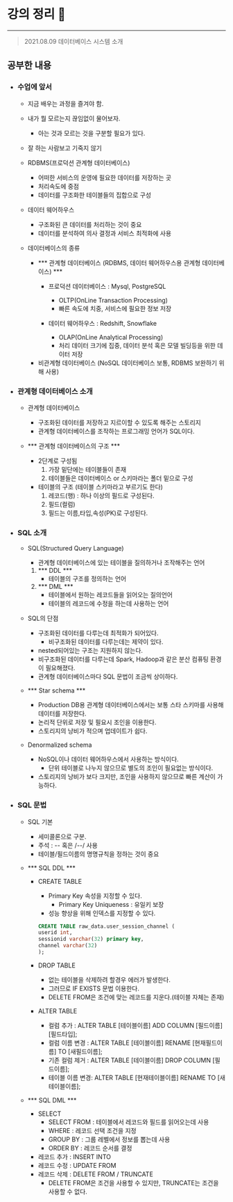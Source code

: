 # 강의 정리 🚀
___

> 2021.08.09 데이터베이스 시스템 소개

## 공부한 내용

- ### 수업에 앞서 ###
    - 지금 배우는 과정을 즐겨야 함.
    - 내가 뭘 모르는지 끊임없이 물어보자.
        - 아는 것과 모르는 것을 구분할 필요가 있다.
    - 잘 하는 사람보고 기죽지 않기
    
    - RDBMS(프로덕션 관계형 데이터베이스)
        - 어떠한 서비스의 운영에 필요한 데이터를 저장하는 곳
        - 처리속도에 중점
        - 데이터를 구조화한 테이블들의 집합으로 구성
    - 데이터 웨어하우스
        - 구조화된 큰 데이터를 처리하는 것이 중요
        - 데이터를 분석하여 의사 결정과 서비스 최적화에 사용

    - 데이터베이스의 종류
        - *** 관계형 데이터베이스 (RDBMS, 데이터 웨어하우스용 관계형 데이터베이스) *** 
            - 프로덕션 데이터베이스 : Mysql, PostgreSQL
                - OLTP(OnLine Transaction Processing)
                - 빠른 속도에 치중, 서비스에 필요한 정보 저장
            
            - 데이터 웨어하우스 : Redshift, Snowflake
                - OLAP(OnLine Analytical Processing)
                - 처리 데이터 크기에 집중, 데이터 분석 혹은 모델 빌딩등을 위한 데이터 저장
        - 비관계형 데이터베이스 (NoSQL 데이터베이스 보통, RDBMS 보완하기 위해 사용)
        

- ### 관계형 데이터베이스 소개 ###
    - 관계형 데이터베이스 
        - 구조화된 데이터를 저장하고 지르이할 수 있도록 해주는 스토리지
        - 관계형 데이터베이스를 조작하는 프로그래밍 언어가 SQL이다.

    - *** 관계형 데이터베이스의 구조 ***
        - 2단계로 구성됨
            1. 가장 밑단에는 테이블들이 존재
            2. 테이블들은 데이터베이스 or 스키마라는 폴더 밑으로 구성
        - 테이블의 구조 (테이블 스키마라고 부르기도 한다)
            1. 레코드(행) : 하나 이상의 필드로 구성된다.
            2. 필드(컬럼)
            3. 필드는 이름,타입,속성(PK)로 구성된다.

- ### SQL 소개 ###
    - SQL(Structured Query Language)
        - 관계형 데이터베이스에 있는 테이블을 질의하거나 조작해주는 언어

        1. *** DDL *** 
            - 테이블의 구조를 정의하는 언어
        2. *** DML ***
            - 테이블에서 원하는 레코드들을 읽어오는 질의언어
            - 테이블의 레코드에 수정을 하는데 사용하는 언어

    - SQL의 단점
        - 구조화된 데이터를 다루는데 최적화가 되어있다.
            - 비구조화된 데이터를 다루는데는 제약이 있다.
        - nested되어있는 구조는 지원하지 않는다.
        - 비구조화된 데이터를 다루는데 Spark, Hadoop과 같은 분산 컴퓨팅 환경이 필요해졌다.
        - 관계형 데이터베이스마다 SQL 문법이 조금씩 상이하다.

    - *** Star schema ***
        - Production DB용 관계형 데이터베이스에서는 보통 스타 스키마를 사용해 데이터를 저장한다.
        - 논리적 단위로 저장 및 필요시 조인을 이용한다.
        - 스토리지의 낭비가 적으며 업데이트가 쉽다.

    - Denormalized schema
        - NoSQL이나 데이터 웨어하우스에서 사용하는 방식이다.
            - 단위 테이블로 나누지 않으므로 별도의 조인이 필요없는 방식이다.
        - 스토리지의 낭비가 보다 크지만, 조인을 사용하지 않으므로 빠른 계산이 가능하다.

- ### SQL 문법 ###
    - SQL 기본
        - 세미콜론으로 구분.
        - 주석 : -- 혹은 /*--*/ 사용
        - 테이블/필드이름의 명명규칙을 정하는 것이 중요
    
    - *** SQL DDL ***
        - CREATE TABLE
            - Primary Key 속성을 지정할 수 있다.
                - Primary Key Uniqueness : 유일키 보장
            - 성능 향상을 위해 인덱스를 지정할 수 있다.
            ```sql
            CREATE TABLE raw_data.user_session_channel (
            userid int,
            sessionid varchar(32) primary key,
            channel varchar(32)
            );
            ```

        - DROP TABLE
            - 없는 테이블을 삭제하려 할경우 에러가 발생한다.
            - 그러므로 IF EXISTS 문법 이용한다.
            - DELETE FROM은 조건에 맞는 레코드를 지운다.(테이블 자체는 존재)

        - ALTER TABLE
            - 컬럼 추가 : ALTER TABLE [테이블이름] ADD COLUMN [필드이름][필드타입];
            - 컬럼 이름 변경 : ALTER TABLE [테이블이름] RENAME [현재필드이름] TO [새필드이름];
            - 기존 컬럼 제거 : ALTER TABLE [테이블이름] DROP COLUMN [필드이름];
            - 테이블 이름 변경: ALTER TABLE [현재테이블이름] RENAME TO [새테이블이름];

    - *** SQL DML ***
        - SELECT
            - SELECT FROM : 테이블에서 레코드와 필드를 읽어오는데 사용
            - WHERE : 레코드 선택 조건을 지정
            - GROUP BY : 그룹 레벨에서 정보를 뽑는데 사용
            - ORDER BY : 레코드 순서를 결정
        - 레코드 추가 : INSERT INTO
        - 레코드 수정 : UPDATE FROM
        - 레코드 삭제 : DELETE FROM  / TRUNCATE
            - DELETE FROM은 조건을 사용할 수 있지만, TRUNCATE는 조건을 사용할 수 없다.


